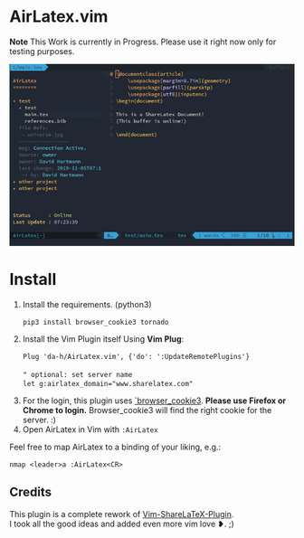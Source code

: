 AirLatex.vim
============

**Note** This Work is currently in Progress. Please use it right now only for testing purposes.

![](screenshot.png)

Install
=======
1. Install the requirements. (python3)
    ```
    pip3 install browser_cookie3 tornado
    ```
2. Install the Vim Plugin itself
    Using **Vim Plug**:
    ```
	Plug 'da-h/AirLatex.vim', {'do': ':UpdateRemotePlugins'}

    " optional: set server name
    let g:airlatex_domain="www.sharelatex.com"
    ```
3. For the login, this plugin uses [`browser_cookie3](https://github.com/borisbabic/browser_cookie3). **Please use Firefox or Chrome to login.** Browser_cookie3 will find the right cookie for the server. :)
4. Open AirLatex in Vim with `:AirLatex`

Feel free to map AirLatex to a binding of your liking, e.g.:
```
nmap <leader>a :AirLatex<CR>
```

Credits
-------
This plugin is a complete rework of [Vim-ShareLaTeX-Plugin](https://www.github.com/thomashn/Vim-ShareLaTeX-Plugin).  
I took all the good ideas and added even more vim love ❥. ;)
